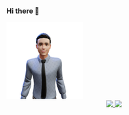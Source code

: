 ### Hi there 👋

<!--
**samuelllegal/samuelllegal** is a ✨ _special_ ✨ repository because its `README.md` (this file) appears on your GitHub profile.

Here are some ideas to get you started:


- 🌱 I’m currently learning ...
- 👯 I’m looking to collaborate on ...
- 🤔 I’m looking for help with ...
- 💬 Ask me about ...
- 📫 How to reach me: ...
- 😄 Pronouns: ...
- ⚡ Fun fact: ...
-->
<div display: flex;>
  <div width="400px" height="400px" bg-color="red">
    <img height="180em" src="https://github.com/samuelllegal/samuelllegal/blob/main/avatar-frente-social.png">
  
  </div>
  
  <div>
    
  </div>
</div>
<div align="center">
  <a href="https://github.com/samuelllegal">
  <img height="180em" src="https://github-readme-stats.vercel.app/api?username=samuelllegal&show_icons=true&theme=swift&include_all_commits=true&count_private=true"/>
  <img height="180em" src="https://github-readme-stats.vercel.app/api/top-langs/?username=samuelllegal&layout=compact&langs_count=7&theme=swift"/>
</div>
